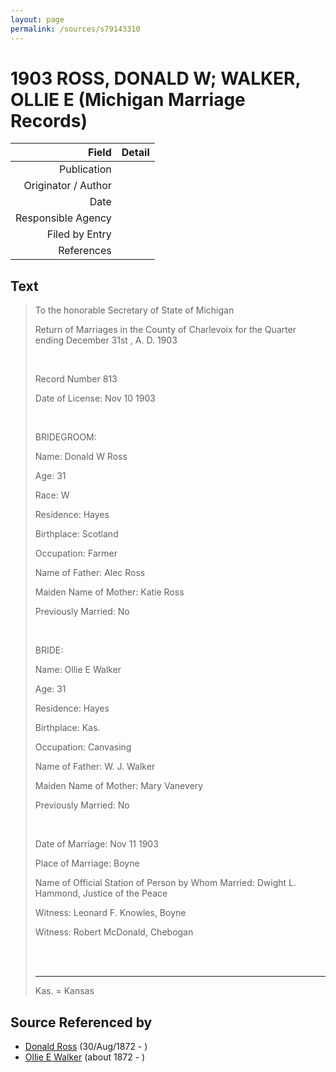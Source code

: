 ```yaml
---
layout: page
permalink: /sources/s79143310
---
```


# 1903 ROSS, DONALD W; WALKER, OLLIE E (Michigan Marriage Records)

Field | Detail
---:|:---
Publication | 
Originator / Author | 
Date | 
Responsible Agency | 
Filed by Entry | 
References | 

## Text

> To the honorable Secretary of State of Michigan
>
> Return of Marriages in the County of Charlevoix for the Quarter ending December 31st , A. D. 1903
>
> <br/>
>
> Record Number 813
>
> Date of License: Nov 10 1903
>
> <br/>
>
> BRIDEGROOM:
>
> Name: Donald W Ross
>
> Age: 31
>
> Race: W
>
> Residence: Hayes
>
> Birthplace: Scotland
>
> Occupation: Farmer
>
> Name of Father: Alec Ross
>
> Maiden Name of Mother: Katie Ross
>
> Previously Married: No
>
> <br/>
>
> BRIDE:
>
> Name: Ollie E Walker
>
> Age: 31
>
> Residence: Hayes
>
> Birthplace: Kas.
>
> Occupation: Canvasing
>
> Name of Father: W. J. Walker
>
> Maiden Name of Mother: Mary Vanevery
>
> Previously Married: No
>
> <br/>
>
> Date of Marriage: Nov 11 1903
>
> Place of Marriage: Boyne
>
> Name of Official Station of Person by Whom Married: Dwight L. Hammond, Justice of the Peace
>
> Witness: Leonard F. Knowles, Boyne
>
> Witness: Robert McDonald, Chebogan
>
> <br/>
>
> <br/>
>
> ---
>
> Kas.  = Kansas
>

## Source Referenced by

* [Donald Ross](../people/@4496220@-donald-ross-b1872-8-30-d.md) (30/Aug/1872 - )
* [Ollie E Walker](../people/@42365832@-ollie-e-walker-b1872-d.md) (about 1872 - )
